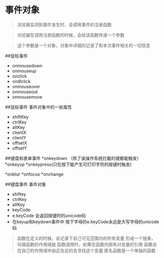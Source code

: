 # 事件对象



>  浏览器监测到事件发生时，会调用事件的注册函数

>  浏览器在调用注册函数的时候，会给该函数传递一个参数

>  这个参数是一个对象，对象中详细的记录了和本次事件相关的一切信息

##鼠标事件

* onmousedown
* onmouseup
* onclick
* ondlclick
* onmouseover
* onmouseout
* onmousemove

##鼠标事件 事件对象中的一些属性


* shiftKey
* ctrlKey
* altKey
* clientX
* clientY
* offsetX
* offsetY


##键盘和表单事件
*onkeydown  （除了诶操作系统拦截的键都能触发）
*onkeyup
*onkeypress(只在按下能产生可打印字符的按键时触发)

*onblur
*onfocus
*onchange

##键盘事件 事件对象

* shiftey
* ctrlKey
* altKey
* keyCode
* e.keyCode 会返回按键时的unicode码
* 在keyup和keydown事件中 按下字母的e.keyCode永远是大写字母的unicode码


> 函数在定义的时候，会记录下自己可见范围内的所有变量
> 形成一个链条，叫做函数的作用域链
> 函数调用时，如果在函数内部有对变量的引用
> 函数会在自己的作用域中由近及远的去寻找这个变量
> 匿名函数是一个单独的函数

